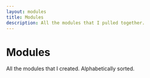 ```yaml
---
layout: modules
title: Modules
description: All the modules that I pulled together.
---
```


# Modules

All the modules that I created. Alphabetically sorted.

